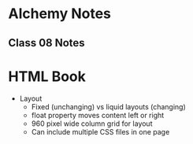 # Alchemy Notes

## Class 08 Notes

# HTML Book

- Layout
    - Fixed (unchanging) vs liquid layouts (changing)
    - float property moves content left or right
    - 960 pixel wide column grid for layout
    - Can include multiple CSS files in one page